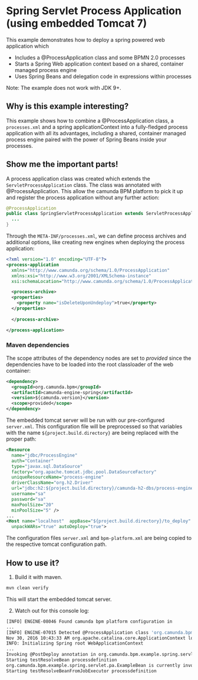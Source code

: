 # Spring Servlet Process Application (using embedded Tomcat 7)

This example demonstrates how to deploy a spring powered web application which

  * Includes a @ProcessApplication class and some BPMN 2.0 processes
  * Starts a Spring Web application context based on a shared, container managed process engine
  * Uses Spring Beans and delegation code in expressions within processes

Note: The example does not work with JDK 9+.

## Why is this example interesting?

This example shows how to combine a @ProcessApplication class, a `processes.xml` and a spring applicationContext into a fully-fledged process application with all its
advantages, including a shared, container managed process engine paired with the power of Spring Beans inside your processes.

## Show me the important parts!

A process application class was created which extends the `ServletProcessApplication` class. The class was annotated with @ProcessApplication.
This allow the camunda BPM platform to pick it up and register the process application without any further action:

```java
@ProcessApplication
public class SpringServletProcessApplication extends ServletProcessApplication {
  ...
}
```

Through the `META-INF/processes.xml`, we can define process archives and additional options, like creating new engines when deploying the process application:

```xml
<?xml version="1.0" encoding="UTF-8"?>
<process-application
  xmlns="http://www.camunda.org/schema/1.0/ProcessApplication"
  xmlns:xsi="http://www.w3.org/2001/XMLSchema-instance"
  xsi:schemaLocation="http://www.camunda.org/schema/1.0/ProcessApplication http://www.camunda.org/schema/1.0/ProcessApplication">

  <process-archive>
  <properties>
    <property name="isDeleteUponUndeploy">true</property>
  </properties>
  
  </process-archive>

</process-application>
```

### Maven dependencies

The scope attributes of the dependency nodes are set to *provided* since the dependencies have to be loaded into the root classloader of the web container:

```xml
<dependency>
  <groupId>org.camunda.bpm</groupId>
  <artifactId>camunda-engine-spring</artifactId>
  <version>${camunda.version}</version>
  <scope>provided</scope>
</dependency>
```

The embedded tomcat server will be run with our pre-configured `server.xml`. This configuration file will be preprocessed so that variables with the name `${project.build.directory}` are being replaced with the proper path:

```xml
<Resource 
  name="jdbc/ProcessEngine"
  auth="Container"
  type="javax.sql.DataSource"
  factory="org.apache.tomcat.jdbc.pool.DataSourceFactory"
  uniqueResourceName="process-engine"
  driverClassName="org.h2.Driver"
  url="jdbc:h2:${project.build.directory}/camunda-h2-dbs/process-engine;MVCC=TRUE;TRACE_LEVEL_FILE=0;DB_CLOSE_ON_EXIT=FALSE"
  username="sa"
  password="sa"
  maxPoolSize="20"
  minPoolSize="5" />
...
<Host name="localhost"  appBase="${project.build.directory}/to_deploy"
  unpackWARs="true" autoDeploy="true">
```

The configuration files `server.xml` and `bpm-platform.xml` are being copied to the respective tomcat configuration path.

## How to use it?

1. Build it with maven.

```bash
mvn clean verify
```

This will start the embedded tomcat server.

2. Watch out for this console log:

```bash
[INFO] ENGINE-08046 Found camunda bpm platform configuration in
...
[INFO] ENGINE-07015 Detected @ProcessApplication class 'org.camunda.bpm.example.spring.servlet.pa.SpringServletProcessApplication'
Nov 30, 2016 10:43:33 AM org.apache.catalina.core.ApplicationContext log
INFO: Initializing Spring root WebApplicationContext
...
Invoking @PostDeploy annotation in org.camunda.bpm.example.spring.servlet.pa.SpringServletProcessApplication
Starting testResolveBean processdefinition
org.camunda.bpm.example.spring.servlet.pa.ExampleBean is currently invoked.
Starting testResolveBeanFromJobExecutor processdefinition
```

